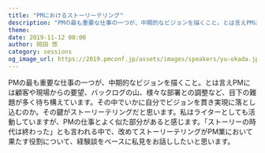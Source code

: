 ```yaml
---
title: "PMにおけるストーリーテリング"
description: "PMの最も重要な仕事の一つが、中期的なビジョンを描くこと。とは言えPMには顧客や現場からの要望、バックログの山、様々な部署との調整など、目下の難題が多く待ち構えています。その中でいかに自分でビジョンを貫き実現に落とし込むのか。その鍵がストーリーテリングだと思います。私はライターとしても活動していますが、PMの仕事とよく似た部分があると感じます。「ストーリーの時代は終わった」とも言われる中で、改めてストーリーテリングがPM業において果たす役割について、経験談をベースに私見をお話ししたいと思います。"
theme: 
date: 2019-11-12 00:00
author: 岡田 悠
category: sessions
og_image_url: https://2019.pmconf.jp/assets/images/speakers/yu-okada.jpg
---
```


PMの最も重要な仕事の一つが、中期的なビジョンを描くこと。とは言えPMには顧客や現場からの要望、バックログの山、様々な部署との調整など、目下の難題が多く待ち構えています。その中でいかに自分でビジョンを貫き実現に落とし込むのか。その鍵がストーリーテリングだと思います。私はライターとしても活動していますが、PMの仕事とよく似た部分があると感じます。「ストーリーの時代は終わった」とも言われる中で、改めてストーリーテリングがPM業において果たす役割について、経験談をベースに私見をお話ししたいと思います。